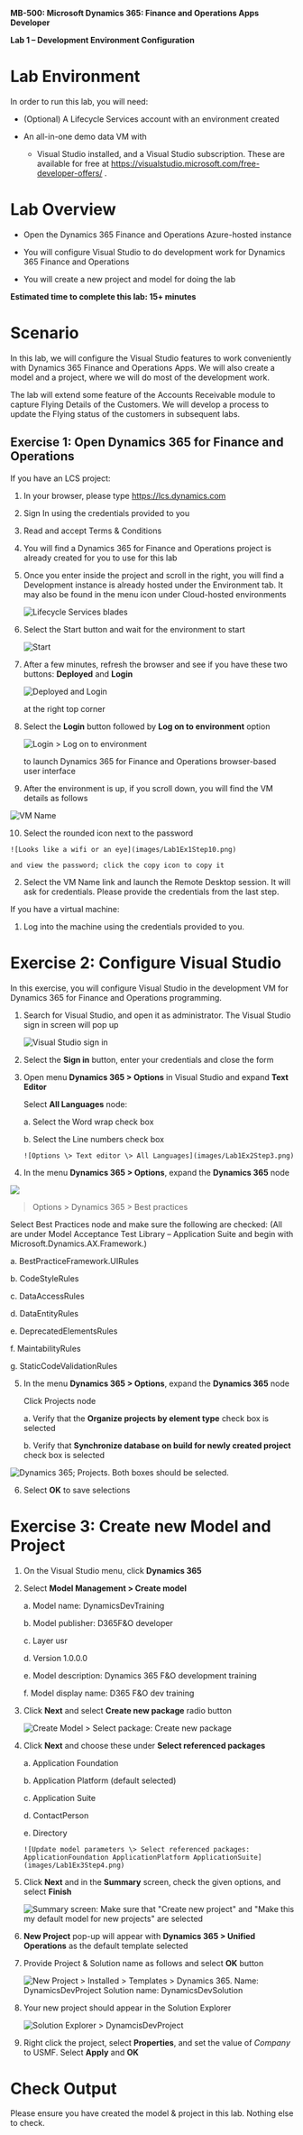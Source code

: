 **MB-500: Microsoft Dynamics 365: Finance and Operations Apps Developer**

**Lab 1 – Development Environment Configuration**

Lab Environment
===============

In order to run this lab, you will need:

-   (Optional) A Lifecycle Services account with an environment created

-   An all-in-one demo data VM with

    -   Visual Studio installed, and a Visual Studio subscription. These are
        available for free at
        <https://visualstudio.microsoft.com/free-developer-offers/> .

Lab Overview
============

-   Open the Dynamics 365 Finance and Operations Azure-hosted instance

-   You will configure Visual Studio to do development work for Dynamics 365
    Finance and Operations

-   You will create a new project and model for doing the lab

**Estimated time to complete this lab: 15+ minutes**

Scenario
========

In this lab, we will configure the Visual Studio features to work conveniently
with Dynamics 365 Finance and Operations Apps. We will also create a model and a
project, where we will do most of the development work.

The lab will extend some feature of the Accounts Receivable module to capture
Flying Details of the Customers. We will develop a process to update the Flying
status of the customers in subsequent labs.

Exercise 1: Open Dynamics 365 for Finance and Operations
--------------------------------------------------------

If you have an LCS project:

1.  In your browser, please type <https://lcs.dynamics.com>

2.  Sign In using the credentials provided to you

3.  Read and accept Terms & Conditions

4.  You will find a Dynamics 365 for Finance and Operations project is already
    created for you to use for this lab

5.  Once you enter inside the project and scroll in the right, you will find a
    Development instance is already hosted under the Environment tab. It may
    also be found in the menu icon under Cloud-hosted environments

    ![Lifecycle Services blades](images/Lab1Ex1Step5.png)

6.  Select the Start button and wait for the environment to start

    ![Start](images/Lab1Ex1Step6.png)

    

7.  After a few minutes, refresh the browser and see if you have these two buttons: **Deployed** and **Login**

    ![Deployed and Login](images/Lab1Ex1Step7.png)

    at the right top corner

8.  Select the **Login** button followed by **Log on to environment** option

    ![Login \> Log on to environment](images/Lab1Ex1Step8.png)

    to launch Dynamics 365 for Finance and Operations browser-based user
    interface

9.  After the environment is up, if you scroll down, you will find the VM
    details as follows

![VM Name](images/Lab1Ex1Step9.png)

10.  Select the rounded icon next to the password

    ![Looks like a wifi or an eye](images/Lab1Ex1Step10.png)

    and view the password; click the copy icon to copy it

2.  Select the VM Name link and launch the Remote Desktop session. It will ask
    for credentials. Please provide the credentials from the last step.

If you have a virtual machine:

1.  Log into the machine using the credentials provided to you.

Exercise 2: Configure Visual Studio 
====================================

In this exercise, you will configure Visual Studio in the development VM for
Dynamics 365 for Finance and Operations programming.

1.  Search for Visual Studio, and open it as administrator. The Visual Studio sign in screen
    will pop up

    ![Visual Studio sign in ](images/Lab1Ex2Step1.png)

2.  Select the **Sign in** button, enter your credentials and close the form

3.  Open menu **Dynamics 365 \> Options** in Visual Studio and expand **Text
    Editor**

    Select **All Languages** node:

    a.  Select the Word wrap check box

    b.  Select the Line numbers check box

        ![Options \> Text editor \> All Languages](images/Lab1Ex2Step3.png)

4.  In the menu **Dynamics 365 \> Options**, expand the **Dynamics 365** node

![](images/Lab1Ex2Step4.png)

>   Options \> Dynamics 365 \> Best practices

Select Best Practices node and make sure the following are checked: (All are
under Model Acceptance Test Library – Application Suite and begin with
Microsoft.Dynamics.AX.Framework.)

a.  BestPracticeFramework.UIRules

b.  CodeStyleRules

c.  DataAccessRules

d.  DataEntityRules

e.  DeprecatedElementsRules

f.  MaintabilityRules

g.  StaticCodeValidationRules

5.  In the menu **Dynamics 365 \> Options**, expand the **Dynamics 365** node

    Click Projects node

    a.  Verify that the **Organize projects by element type** check box is
        selected

    b.  Verify that **Synchronize database on build for newly created project**
        check box is selected

![Dynamics 365; Projects. Both boxes should be selected.](images/Lab1Ex2Step5.png)


6.  Select **OK** to save selections

Exercise 3: Create new Model and Project
========================================

1.  On the Visual Studio menu, click **Dynamics 365**

2.  Select **Model Management \> Create model**

    a.  Model name: DynamicsDevTraining

    b.  Model publisher: D365F&O developer

    c.  Layer usr

    d.  Version 1.0.0.0

    e.  Model description: Dynamics 365 F&O development training

    f.  Model display name: D365 F&O dev training

3.  Click **Next** and select **Create new package** radio button

    ![Create Model \> Select package: Create new package](images/Lab1Ex3Step3.png)

4.  Click **Next** and choose these under **Select referenced packages**

    a.  Application Foundation

    b.  Application Platform (default selected)

    c.  Application Suite

    d.  ContactPerson

    e.  Directory

        ![Update model parameters \> Select referenced packages: ApplicationFoundation ApplicationPlatform ApplicationSuite](images/Lab1Ex3Step4.png)

5.  Click **Next** and in the **Summary** screen, check the given options, and
    select **Finish**

    ![Summary screen: Make sure that "Create new project" and "Make this my default model for new projects" are selected](images/Lab1Ex3Step5.png)

6.  **New Project** pop-up will appear with **Dynamics 365 \> Unified
    Operations** as the default template selected

7.  Provide Project & Solution name as follows and select **OK** button

    ![New Project \> Installed \> Templates \> Dynamics 365. Name: DynamicsDevProject Solution name: DynamicsDevSolution](images/Lab1Ex3Step7.png)

8.  Your new project should appear in the Solution Explorer

    ![Solution Explorer \> DynamcisDevProject](images/Lab1Ex3Step8.png)

9.  Right click the project, select **Properties**, and set the value of
    *Company* to USMF. Select **Apply** and **OK**

Check Output
============

Please ensure you have created the model & project in this lab. Nothing else to
check.

